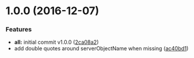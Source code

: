 <a name="1.0.0"></a>
# 1.0.0 (2016-12-07)


### Features

* **all:** initial commit v1.0.0 ([2ca08a2](http://github.com/jmzagorski/aurelia-plugins/aurelia-http-logger/commit/2ca08a2))
* add double quotes around serverObjectName when missing ([ac40bd1](http://github.com/jmzagorski/aurelia-plugins/aurelia-http-logger/commit/ac40bd1))


